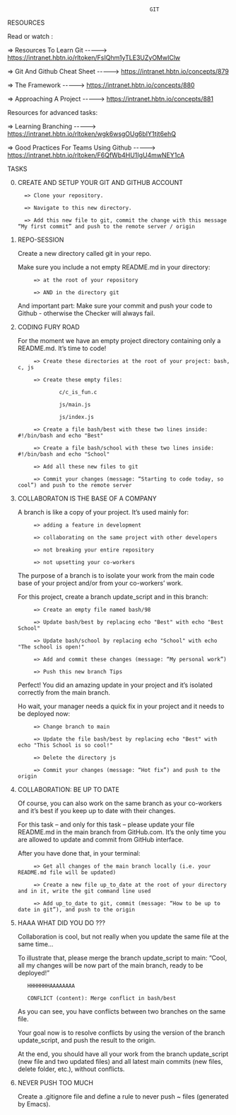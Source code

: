                                                  GIT


RESOURCES

Read or watch :

   => Resources To Learn Git  ----->  https://intranet.hbtn.io/rltoken/FsIQhm1yTLE3UZyOMwIClw

   => Git And Github Cheat Sheet  ----->  https://intranet.hbtn.io/concepts/879

   => The Framework  ----->  https://intranet.hbtn.io/concepts/880

   => Approaching A Project  ----->  https://intranet.hbtn.io/concepts/881


Resources for advanced tasks:

   => Learning Branching  ----->  https://intranet.hbtn.io/rltoken/wgk6wsgOUg6bIY1tjt6ehQ

   => Good Practices For Teams Using Github  ----->  https://intranet.hbtn.io/rltoken/F6QfWb4HU1IgU4mwNEY1cA


TASKS


0. CREATE AND SETUP YOUR GIT AND GITHUB ACCOUNT


         => Clone your repository.

         => Navigate to this new directory.

         => Add this new file to git, commit the change with this message “My first commit” and push to the remote server / origin



1. REPO-SESSION

   Create a new directory called git in your repo.

   Make sure you include a not empty README.md in your directory:

            => at the root of your repository

            => AND in the directory git

   And important part: Make sure your commit and push your code to Github - otherwise the Checker will always fail.



2. CODING FURY ROAD

   For the moment we have an empty project directory containing only a README.md. It’s time to code!

            => Create these directories at the root of your project: bash, c, js

            => Create these empty files:

                    c/c_is_fun.c

                    js/main.js

                    js/index.js

            => Create a file bash/best with these two lines inside: #!/bin/bash and echo "Best"

            => Create a file bash/school with these two lines inside: #!/bin/bash and echo "School"

            => Add all these new files to git

            => Commit your changes (message: “Starting to code today, so cool”) and push to the remote server



3. COLLABORATON IS THE BASE OF A COMPANY

   A branch is like a copy of your project. It’s used mainly for:

            => adding a feature in development

            => collaborating on the same project with other developers

            => not breaking your entire repository

            => not upsetting your co-workers



   The purpose of a branch is to isolate your work from the main code base of your project and/or from your co-workers’ work.

   For this project, create a branch update_script and in this branch:

            => Create an empty file named bash/98

            => Update bash/best by replacing echo "Best" with echo "Best School"

            => Update bash/school by replacing echo "School" with echo "The school is open!"

            => Add and commit these changes (message: “My personal work”)

            => Push this new branch Tips



   Perfect! You did an amazing update in your project and it’s isolated correctly from the main branch.

   Ho wait, your manager needs a quick fix in your project and it needs to be deployed now:

            => Change branch to main

            => Update the file bash/best by replacing echo "Best" with echo "This School is so cool!"

            => Delete the directory js

            => Commit your changes (message: “Hot fix”) and push to the origin
 


4. COLLABORATION: BE UP TO DATE

   Of course, you can also work on the same branch as your co-workers and it’s best if you keep up to date with their changes.
 
   For this task – and only for this task – please update your file README.md in the main branch from GitHub.com. It’s the only time you are allowed to update and commit from GitHub interface.

   After you have done that, in your terminal:

            => Get all changes of the main branch locally (i.e. your README.md file will be updated)

            => Create a new file up_to_date at the root of your directory and in it, write the git command line used

            => Add up_to_date to git, commit (message: “How to be up to date in git”), and push to the origin



5. HAAA WHAT DID YOU DO ???

   Collaboration is cool, but not really when you update the same file at the same time…

   To illustrate that, please merge the branch update_script to main: “Cool, all my changes will be now part of the main branch, ready to be deployed!”

          HHHHHHHAAAAAAAA
 
          CONFLICT (content): Merge conflict in bash/best

   As you can see, you have conflicts between two branches on the same file.

   Your goal now is to resolve conflicts by using the version of the branch update_script, and push the result to the origin.

   At the end, you should have all your work from the branch update_script (new file and two updated files) and all latest main commits (new files, delete folder, etc.), without conflicts.



6. NEVER PUSH TOO MUCH

   Create a .gitignore file and define a rule to never push ~ files (generated by Emacs).

